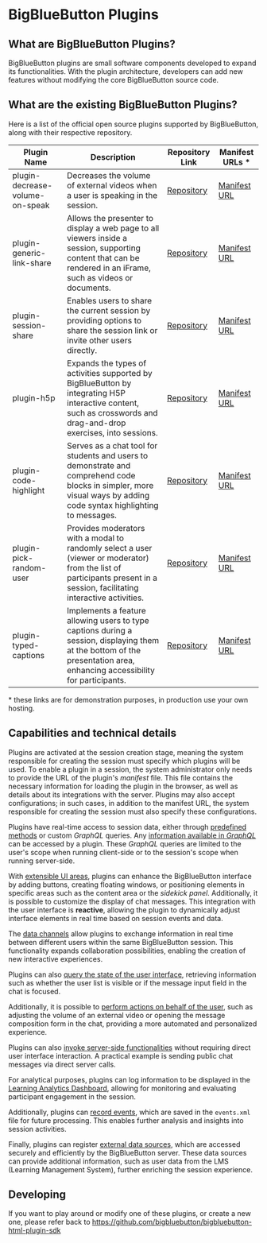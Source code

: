 # BigBlueButton Plugins

## What are BigBlueButton Plugins?

BigBlueButton plugins are small software components developed to expand its functionalities. With the plugin architecture, developers can add new features without modifying the core BigBlueButton source code.

## What are the existing BigBlueButton Plugins?

Here is a list of the official open source plugins supported by BigBlueButton, along with their respective repository.

| Plugin Name                     | Description                                                                                                                                                                                                 | Repository Link                                                                                           | Manifest URLs *                                                                                                                         |
|---------------------------------|-------------------------------------------------------------------------------------------------------------------------------------------------------------------------------------------------------------|-----------------------------------------------------------------------------------------------------------|----------------------------------------------------------------------------------------------------------------------------------------|
| plugin-decrease-volume-on-speak | Decreases the volume of external videos when a user is speaking in the session.                                                                                                                             | [Repository](https://github.com/bigbluebutton/plugin-decrease-volume-on-speak)                            | [Manifest URL](https://bigbluebutton.nyc3.digitaloceanspaces.com/plugins/bbb30/latest/plugin-decrease-volume-on-speak/dist/manifest.json)  |
| plugin-generic-link-share       | Allows the presenter to display a web page to all viewers inside a session, supporting content that can be rendered in an iFrame, such as videos or documents.                                              | [Repository](https://github.com/bigbluebutton/plugin-generic-link-share)                                  | [Manifest URL](https://bigbluebutton.nyc3.digitaloceanspaces.com/plugins/bbb30/latest/plugin-generic-link-share/dist/manifest.json)        |
| plugin-session-share            | Enables users to share the current session by providing options to share the session link or invite other users directly.                                                                                   | [Repository](https://github.com/bigbluebutton/plugin-session-share)                                       | [Manifest URL](https://bigbluebutton.nyc3.digitaloceanspaces.com/plugins/bbb30/latest/plugin-session-share/dist/manifest.json)             |
| plugin-h5p                      | Expands the types of activities supported by BigBlueButton by integrating H5P interactive content, such as crosswords and drag-and-drop exercises, into sessions.                                           | [Repository](https://github.com/bigbluebutton/plugin-h5p)                                                 | [Manifest URL](https://bigbluebutton.nyc3.digitaloceanspaces.com/plugins/bbb30/latest/plugin-h5p/dist/manifest.json)                      |
| plugin-code-highlight           | Serves as a chat tool for students and users to demonstrate and comprehend code blocks in simpler, more visual ways by adding code syntax highlighting to messages.                                          | [Repository](https://github.com/bigbluebutton/plugin-code-highlight)                                      | [Manifest URL](https://bigbluebutton.nyc3.digitaloceanspaces.com/plugins/bbb30/latest/plugin-code-highlight/dist/manifest.json)            |
| plugin-pick-random-user         | Provides moderators with a modal to randomly select a user (viewer or moderator) from the list of participants present in a session, facilitating interactive activities.                                     | [Repository](https://github.com/bigbluebutton/plugin-pick-random-user)                                    | [Manifest URL](https://bigbluebutton.nyc3.digitaloceanspaces.com/plugins/bbb30/latest/plugin-pick-random-user/dist/manifest.json)          |
| plugin-typed-captions           | Implements a feature allowing users to type captions during a session, displaying them at the bottom of the presentation area, enhancing accessibility for participants.                                     | [Repository](https://github.com/bigbluebutton/plugin-typed-captions)                                      | [Manifest URL](https://bigbluebutton.nyc3.digitaloceanspaces.com/plugins/bbb30/latest/plugin-typed-captions/dist/manifest.json)            |

\* these links are for demonstration purposes, in production use your own hosting.

## Capabilities and technical details

Plugins are activated at the session creation stage, meaning the system responsible for creating the session must specify which plugins will be used. To enable a plugin in a session, the system administrator only needs to provide the URL of the plugin's *manifest* file. This file contains the necessary information for loading the plugin in the browser, as well as details about its integrations with the server. Plugins may also accept configurations; in such cases, in addition to the manifest URL, the system responsible for creating the session must also specify these configurations.

Plugins have real-time access to session data, either through [predefined methods](https://github.com/bigbluebutton/bigbluebutton-html-plugin-sdk?tab=readme-ov-file#realtime-data-consumption) or custom *GraphQL* queries. Any [information available in *GraphQL*](https://github.com/bigbluebutton/bigbluebutton/blob/v3.0.x-release/bbb-graphql-server/bbb-graphql-schema.md) can be accessed by a plugin. These *GraphQL* queries are limited to the user's scope when running client-side or to the session's scope when running server-side.

With [extensible UI areas](https://github.com/bigbluebutton/bigbluebutton-html-plugin-sdk/blob/main/README.md#extensible-ui-areas), plugins can enhance the BigBlueButton interface by adding buttons, creating floating windows, or positioning elements in specific areas such as the content area or the *sidekick panel*. Additionally, it is possible to customize the display of chat messages. This integration with the user interface is **reactive**, allowing the plugin to dynamically adjust interface elements in real time based on session events and data.

The [data channels](https://github.com/bigbluebutton/bigbluebutton-html-plugin-sdk/blob/main/README.md#real-time-data-exchange) allow plugins to exchange information in real time between different users within the same BigBlueButton session. This functionality expands collaboration possibilities, enabling the creation of new interactive experiences.

Plugins can also [query the state of the user interface](https://github.com/bigbluebutton/bigbluebutton-html-plugin-sdk/blob/main/README.md#real-time-ui-data-consumption), retrieving information such as whether the user list is visible or if the message input field in the chat is focused.

Additionally, it is possible to [perform actions on behalf of the user](https://github.com/bigbluebutton/bigbluebutton-html-plugin-sdk/blob/main/README.md#real-time-ui-data-consumption), such as adjusting the volume of an external video or opening the message composition form in the chat, providing a more automated and personalized experience.

Plugins can also [invoke server-side functionalities](https://github.com/bigbluebutton/bigbluebutton-html-plugin-sdk/blob/main/README.md#real-time-ui-data-consumption) without requiring direct user interface interaction. A practical example is sending public chat messages via direct server calls.

For analytical purposes, plugins can log information to be displayed in the [Learning Analytics Dashboard](https://github.com/bigbluebutton/bigbluebutton-html-plugin-sdk/blob/main/README.md#learning-analytics-dashboard-integration), allowing for monitoring and evaluating participant engagement in the session.

Additionally, plugins can [record events](https://github.com/bigbluebutton/bigbluebutton-html-plugin-sdk?tab=readme-ov-file#event-persistence), which are saved in the `events.xml` file for future processing. This enables further analysis and insights into session activities.

Finally, plugins can register [external data sources](https://github.com/bigbluebutton/bigbluebutton-html-plugin-sdk/blob/main/README.md#external-data-resources), which are accessed securely and efficiently by the BigBlueButton server. These data sources can provide additional information, such as user data from the LMS (Learning Management System), further enriching the session experience.


## Developing

If you want to play around or modify one of these plugins, or create a new one, please refer back to https://github.com/bigbluebutton/bigbluebutton-html-plugin-sdk
